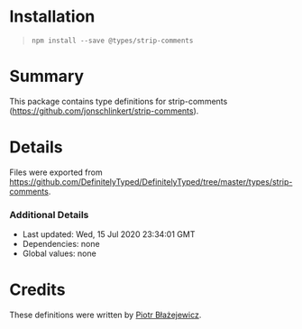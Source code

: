 # Installation
> `npm install --save @types/strip-comments`

# Summary
This package contains type definitions for strip-comments (https://github.com/jonschlinkert/strip-comments).

# Details
Files were exported from https://github.com/DefinitelyTyped/DefinitelyTyped/tree/master/types/strip-comments.

### Additional Details
 * Last updated: Wed, 15 Jul 2020 23:34:01 GMT
 * Dependencies: none
 * Global values: none

# Credits
These definitions were written by [Piotr Błażejewicz](https://github.com/peterblazejewicz).
